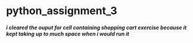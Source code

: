 # python_assignment_3
##### i cleared the ouput for cell containing shopping cart exercise because it kept taking up to much space when i would run it
